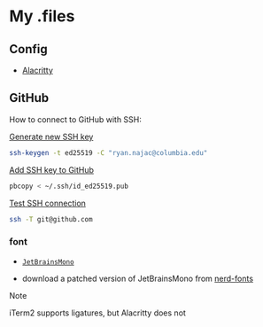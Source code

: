 # My .files

## Config

- [Alacritty](https://alacritty.org/config-alacritty.html)

## GitHub

How to connect to GitHub with SSH:

[Generate new SSH key](https://docs.github.com/en/github/authenticating-to-github/connecting-to-github-with-ssh/generating-a-new-ssh-key-and-adding-it-to-the-ssh-agent)

```sh
ssh-keygen -t ed25519 -C "ryan.najac@columbia.edu"
```

[Add SSH key to GitHub](https://docs.github.com/en/github/authenticating-to-github/connecting-to-github-with-ssh/adding-a-new-ssh-key-to-your-github-account)

```sh
pbcopy < ~/.ssh/id_ed25519.pub
```

[Test SSH connection](https://docs.github.com/en/github/authenticating-to-github/connecting-to-github-with-ssh/testing-your-ssh-connection)

```sh
ssh -T git@github.com
```

### font

- [`JetBrainsMono`](https://github.com/JetBrains/JetBrainsMono)

- download a patched version of JetBrainsMono from [nerd-fonts](https://github.com/ryanoasis/nerd-fonts/tree/master/patched-fonts/JetBrainsMono/NoLigatures/Regular)

> [!NOTE]
> iTerm2 supports ligatures, but Alacritty does not

